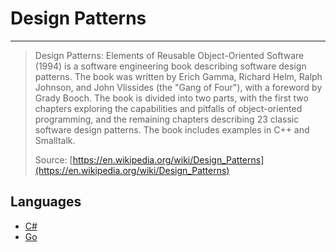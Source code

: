 # Design Patterns

---

> Design Patterns: Elements of Reusable Object-Oriented Software (1994) is a software engineering book describing software design patterns. The book was written by Erich Gamma, Richard Helm, Ralph Johnson, and John Vlissides (the "Gang of Four"), with a foreword by Grady Booch. The book is divided into two parts, with the first two chapters exploring the capabilities and pitfalls of object-oriented programming, and the remaining chapters describing 23 classic software design patterns. The book includes examples in C++ and Smalltalk.
> 
> Source: [https://en.wikipedia.org/wiki/Design_Patterns](https://en.wikipedia.org/wiki/Design_Patterns)

## Languages

* [C#](https://github.com/chantzlarge/DesignPatterns/tree/C%23)
* [Go](https://github.com/chantzlarge/DesignPatterns/tree/go)
